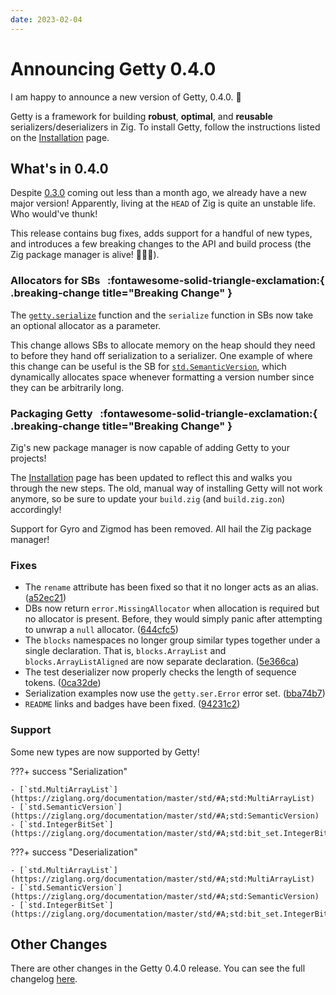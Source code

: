 ```yaml
---
date: 2023-02-04
---
```


# Announcing Getty 0.4.0

<!-- more -->

I am happy to announce a new version of Getty, 0.4.0. :tada:

Getty is a framework for building __robust__, __optimal__, and __reusable__
serializers/deserializers in Zig. To install Getty, follow the instructions
listed on the [Installation](https://getty.so/user-guide/installation/) page.

## What's in 0.4.0

Despite [0.3.0](https://getty.so/blog/announcing-getty-030/) coming out less
than a month ago, we already have a new major version! Apparently, living at
the `HEAD` of Zig is quite an unstable life. Who would've thunk!

This release contains bug fixes, adds support for a handful of new types, and
introduces a few breaking changes to the API and build process (the Zig package manager is alive! 🥳🥳🥳).

### Allocators for SBs &nbsp; :fontawesome-solid-triangle-exclamation:{ .breaking-change title="Breaking Change" }

The [`getty.serialize`](https://docs.getty.so/#A;getty:serialize) function and
the `serialize` function in SBs now take an optional allocator as a parameter.

This change allows SBs to allocate memory on the heap should they need to
before they hand off serialization to a serializer. One example of where this
change can be useful is the SB for
[`std.SemanticVersion`](https://ziglang.org/documentation/master/std/#A;std:SemanticVersion),
which dynamically allocates space whenever formatting a version number since
they can be arbitrarily long.

### Packaging Getty &nbsp; :fontawesome-solid-triangle-exclamation:{ .breaking-change title="Breaking Change" }

Zig's new package manager is now capable of adding Getty to your projects!

The [Installation](https://getty.so/user-guide/installation/) page has been
updated to reflect this and walks you through the new steps. The old, manual
way of installing Getty will not work anymore, so be sure to update your
`build.zig` (and `build.zig.zon`) accordingly! 

Support for Gyro and Zigmod has been removed. All hail the Zig package manager!

### Fixes

- The `rename` attribute has been fixed so that it no longer acts as an alias. ([a52ec21](https://github.com/getty-zig/getty/commit/a52ec214306b8611eb88c28ef4f30c6862377896))
- DBs now return `error.MissingAllocator` when allocation is required but no allocator is present. Before, they would simply panic after attempting to unwrap a `null` allocator. ([644cfc5](644cfc5ae1c0a1ad56be546d42d0a9dc3d818793))
- The `blocks` namespaces no longer group similar types together under a single declaration. That is, `blocks.ArrayList` and `blocks.ArrayListAligned` are now separate declaration. ([5e366ca](5e366ca9128d4aa8e2c5826e7c7e2065f1e0bb70))
- The test deserializer now properly checks the length of sequence tokens. ([0ca32de](https://github.com/getty-zig/getty/commit/0ca32de0c169fe16a3de3e58f49bb6b33eeea7c3))
- Serialization examples now use the `getty.ser.Error` error set. ([bba74b7](https://github.com/getty-zig/getty/commit/bba74b78167edf6167a1a664674a39f6ea49c7d9))
- `README` links and badges have been fixed. ([94231c2](https://github.com/getty-zig/getty/commit/94231c2c061794b57fc495c15da3aa3722cd1e64))

### Support

Some new types are now supported by Getty!

???+ success "Serialization"

    - [`std.MultiArrayList`](https://ziglang.org/documentation/master/std/#A;std:MultiArrayList)
    - [`std.SemanticVersion`](https://ziglang.org/documentation/master/std/#A;std:SemanticVersion)
    - [`std.IntegerBitSet`](https://ziglang.org/documentation/master/std/#A;std:bit_set.IntegerBitSet)

???+ success "Deserialization"

    - [`std.MultiArrayList`](https://ziglang.org/documentation/master/std/#A;std:MultiArrayList)
    - [`std.SemanticVersion`](https://ziglang.org/documentation/master/std/#A;std:SemanticVersion)
    - [`std.IntegerBitSet`](https://ziglang.org/documentation/master/std/#A;std:bit_set.IntegerBitSet)

## Other Changes

There are other changes in the Getty 0.4.0 release. You can see the full changelog [here](https://github.com/getty-zig/getty/compare/0.3.0...0.4.0).
